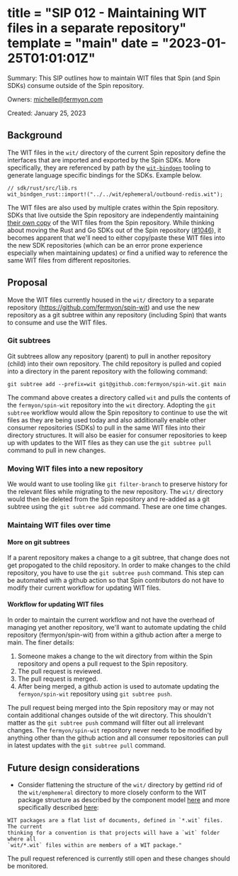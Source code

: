 # title = "SIP 012 - Maintaining WIT files in a separate repository" template = "main" date = "2023-01-25T01:01:01Z"

Summary: This SIP outlines how to maintain WIT files that Spin (and Spin SDKs) consume outside of the Spin repository.

Owners: michelle@fermyon.com

Created: January 25, 2023

## Background

The WIT files in the `wit/` directory of the current Spin repository define the interfaces that are imported and exported by the Spin SDKs. More specifically, they are referenced by path by the [`wit-bindgen`](https://github.com/bytecodealliance/wit-bindgen) tooling to generate language specific bindings for the SDKs. Example below.

```
// sdk/rust/src/lib.rs
wit_bindgen_rust::import!("../../wit/ephemeral/outbound-redis.wit");
```

The WIT files are also used by multiple crates within the Spin repository. SDKs that live outside the Spin repository are independently maintaining [their own copy](https://github.com/fermyon/spin-dotnet-sdk/tree/main/wit/ephemeral) of the WIT files from the Spin repository. While thinking about moving the Rust and Go SDKs out of the Spin repository ([#1046](https://github.com/fermyon/spin/issues/1046)), it becomes apparent that we'll need to either copy/paste these WIT files into the new SDK repositories (which can be an error prone experience especially when maintaining updates) or find a unified way to reference the same WIT files from different repositories.

## Proposal

Move the WIT files currently housed in the `wit/` directory to a separate repository (https://github.com/fermyon/spin-wit) and use the new repository as a git subtree within any repository (including Spin) that wants to consume and use the WIT files.

### Git subtrees

Git subtrees allow any repository (parent) to pull in another repository (child) into their own repository. The child repository is pulled and copied into a directory in the parent repository with the following command:

`git subtree add --prefix=wit git@github.com:fermyon/spin-wit.git main`

The command above creates a directory called `wit` and pulls the contents of the `fermyon/spin-wit` repository into the `wit` directory. Adopting the `git subtree` workflow would allow the Spin repository to continue to use the wit files as they are being used today and also additionally enable other consumer repositories (SDKs) to pull in the same WIT files into their directory structures. It will also be easier for consumer repositories to keep up with updates to the WIT files as they can use the `git subtree pull` command to pull in new changes.

### Moving WIT files into a new repository

We would want to use tooling like `git filter-branch` to preserve history for the relevant files while migrating to the new repository. The `wit/` directory would then be deleted from the Spin repository and re-added as a git subtree using the `git subtree add` command. These are one time changes.

### Maintaing WIT files over time

#### More on git subtrees

If a parent repository makes a change to a git subtree, that change does not get propogated to the child repository. In order to make changes to the child repository, you have to use the `git subtree push` command. This step can be automated with a github action so that Spin contributors do not have to modify their current workflow for updating WIT files.

#### Workflow for updating WIT files

In order to maintain the current workflow and not have the overhead of managing yet another repository, we'll want to automate updating the child repository (fermyon/spin-wit) from within a github action after a merge to main. The finer details:

1. Someone makes a change to the wit directory from within the Spin repository and opens a pull request to the Spin repository.
2. The pull request is reviewed.
3. The pull request is merged.
4. After being merged, a github action is used to automate updating the `fermyon/spin-wit` repository using `git subtree push`.

The pull request being merged into the Spin repository may or may not contain additional changes outside of the wit directory. This shouldn't matter as the `git subtree push` command will filter out all irrelevant changes. The `fermyon/spin-wit` repository never needs to be modified by anything other than the github action and all consumer repositories can pull in latest updates with the `git subtree pull` command.

## Future design considerations

- Consider flattening the structure of the `wit/` directory by gettind rid of the `wit/emphemeral` directory to more closely conform to the WIT package structure as described by the component model [here](https://github.com/WebAssembly/component-model/pull/141/files#diff-4853dcfce4501ba0f387ca3885f38ac65dc38cc79e4ef16192213d94bce28517R11) and more specifically described [here](https://github.com/WebAssembly/component-model/pull/141/files#diff-4853dcfce4501ba0f387ca3885f38ac65dc38cc79e4ef16192213d94bce28517R188):

```
WIT packages are a flat list of documents, defined in `*.wit` files. The current
thinking for a convention is that projects will have a `wit` folder where all
`wit/*.wit` files within are members of a WIT package."
```

The pull request referenced is currently still open and these changes should be monitored.
